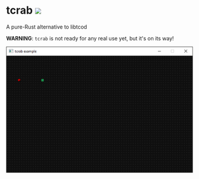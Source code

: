 # tcrab ![](https://img.shields.io/crates/v/tcrab.svg?label=tcrab)
A pure-Rust alternative to libtcod

**WARNING**: `tcrab` is not ready for any real use yet, but it's on its way!

![example screenshot](https://raw.githubusercontent.com/dkaste/tcrab/master/example.png)
